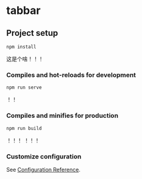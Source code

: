 # tabbar

## Project setup
```
npm install
```
这是个啥！！！

### Compiles and hot-reloads for development
```
npm run serve
```
！！
### Compiles and minifies for production
```
npm run build
```
！！！
！！！
### Customize configuration
See [Configuration Reference](https://cli.vuejs.org/config/).
